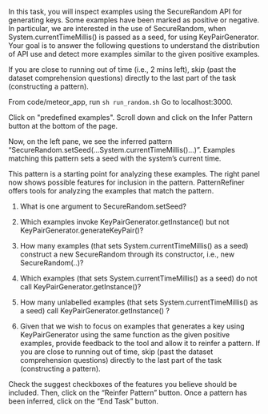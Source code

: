 In this task, you will inspect examples using the SecureRandom API for generating keys. Some examples have been marked as positive or negative. In particular, we are interested in the use of SecureRandom, when System.currentTimeMillis() is passed as a seed, for using KeyPairGenerator. Your goal is to answer the following questions to understand the distribution of API use and detect more examples similar to the given positive examples.

If you are close to running out of time (i.e., 2 mins left), skip (past the dataset comprehension questions) directly to the last part of the task (constructing a pattern). 


From code/meteor_app, run `sh run_random.sh`
Go to localhost:3000.

Click on "predefined examples". 
Scroll down and click on the Infer Pattern button at the bottom of the page.


Now, on the left pane, we see the inferred pattern “SecureRandom.setSeed(...System.currentTimeMillis()...)”. Examples matching this pattern sets a seed with the system’s current time. 

This pattern is a starting point for analyzing these examples. The right panel now shows possible features for inclusion in the pattern. PatternRefiner offers tools for analyzing the examples that match the pattern. 

1. What is one argument to SecureRandom.setSeed?

2. Which examples invoke KeyPairGenerator.getInstance() but not KeyPairGenerator.generateKeyPair()?

3. How many examples (that sets System.currentTimeMillis() as a seed) construct a new SecureRandom through its constructor, i.e., new SecureRandom(..)?

4. Which examples (that sets System.currentTimeMillis() as a seed) do not call KeyPairGenerator.getInstance()?

5. How many unlabelled examples (that sets System.currentTimeMillis() as a seed) call KeyPairGenerator.getInstance() ?

6. Given that we wish to focus on examples that generates a key using KeyPairGenerator using the same function as the given positive examples, provide feedback to the tool and allow it to reinfer a pattern.
If you are close to running out of time, skip (past the dataset comprehension questions) directly to the last part of the task (constructing a pattern). 



Check the suggest checkboxes of the features you believe should be included. Then, click on the “Reinfer Pattern” button. Once a pattern has been inferred, click on the “End Task” button.

